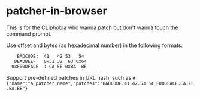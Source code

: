 # patcher-in-browser
This is for the CLIphobia who wanna patch but don't wanna touch the command prompt.

Use offset and bytes (as hexadecimal number) in the following formats:

        BADC0DE:  41   42 53   54
       DEADBEEF   0x31 32  63 0x64
      0xF00DFACE  : CA FE 0xBA  BE

Support pre-defined patches in URL hash, such as `#{"name":"a_patcher_name","patches":"BADC0DE.41.42.53.54_F00DFACE.CA.FE.BA.BE"}`
